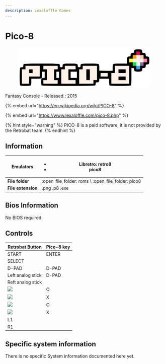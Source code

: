```yaml
---
description: Lexaloffle Games
---
```


# Pico-8

<div align="left">

<figure><img src="https://raw.githubusercontent.com/fabricecaruso/es-theme-carbon/52ff37c9e265587d006945a2ba695b5a962b3a3d/art/logos/pico8.svg" alt=""><figcaption></figcaption></figure>

</div>

Fantasy Console - Released : 2015

{% embed url="https://en.wikipedia.org/wiki/PICO-8" %}

{% embed url="https://www.lexaloffle.com/pico-8.php" %}

{% hint style="warning" %}
PICO-8 is a paid software, it is not provided by the Retrobat team.
{% endhint %}

## Information

| **Emulators**      | <ul><li>Libretro: retro8</li><li>pico8</li></ul>       |
| ------------------ | ------------------------------------------------------ |
| **File folder**    | :open\_file\_folder: roms \ :open\_file\_folder: pico8 |
| **File extension** | .png .p8 .exe                                          |

## Bios Information

No BIOS required.

## Controls

| Retrobat Button                                       | Pico-8 key |
| ----------------------------------------------------- | ---------- |
| START                                                 | ENTER      |
| SELECT                                                |            |
| D-PAD                                                 | D-PAD      |
| Left analog stick                                     | D-PAD      |
| Reft analog stick                                     |            |
| ![](<../../../.gitbook/assets/image (2) (1) (1).png>) | O          |
| ![](<../../../.gitbook/assets/image (1) (2) (1).png>) | X          |
| ![](<../../../.gitbook/assets/image (4) (1).png>)     | O          |
| ![](<../../../.gitbook/assets/image (3) (1) (2).png>) | X          |
| L1                                                    |            |
| R1                                                    |            |

## Specific system information

There is no specific System information documented here yet.
